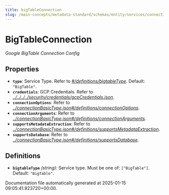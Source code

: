 ```yaml
---
title: bigTableConnection
slug: /main-concepts/metadata-standard/schemas/entity/services/connections/database/bigtableconnection
---
```


# BigTableConnection

*Google BigTable Connection Config*

## Properties

- **`type`**: Service Type. Refer to *[#/definitions/bigtableType](#definitions/bigtableType)*. Default: `"BigTable"`.
- **`credentials`**: GCP Credentials. Refer to *[../../../../security/credentials/gcpCredentials.json](#/../../../security/credentials/gcpCredentials.json)*.
- **`connectionOptions`**: Refer to *[../connectionBasicType.json#/definitions/connectionOptions](#/connectionBasicType.json#/definitions/connectionOptions)*.
- **`connectionArguments`**: Refer to *[../connectionBasicType.json#/definitions/connectionArguments](#/connectionBasicType.json#/definitions/connectionArguments)*.
- **`supportsMetadataExtraction`**: Refer to *[../connectionBasicType.json#/definitions/supportsMetadataExtraction](#/connectionBasicType.json#/definitions/supportsMetadataExtraction)*.
- **`supportsDatabase`**: Refer to *[../connectionBasicType.json#/definitions/supportsDatabase](#/connectionBasicType.json#/definitions/supportsDatabase)*.
## Definitions

- **`bigtableType`** *(string)*: Service type. Must be one of: `["BigTable"]`. Default: `"BigTable"`.


Documentation file automatically generated at 2025-01-15 09:05:41.923720+00:00.

